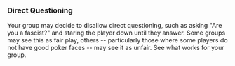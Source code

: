 ### Direct Questioning

Your group may decide to disallow direct questioning, such as asking "Are you a fascist?" and staring the player down until they answer. Some groups may see this as fair play, others -- particularly those where some players do not have good poker faces -- may see it as unfair. See what works for your group.

